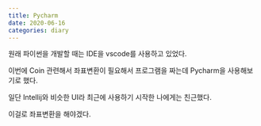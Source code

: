 ```yaml
---
title: Pycharm
date: 2020-06-16
categories: diary
---
```

원래 파이썬을 개발할 때는 IDE을 vscode를 사용하고 있었다.

이번에 Coin 관련해서 좌표변환이 필요해서 프로그램을 짜는데 Pycharm을 사용해보기로 했다.

일단 Intellij와 비슷한 UI라 최근에 사용하기 시작한 나에게는 친근했다.

이걸로 좌표변환을 해야겠다.
